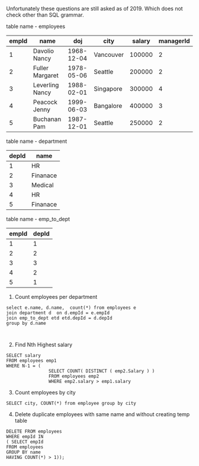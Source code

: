 
Unfortunately these questions are still asked as of 2019. Which does not check other than SQL grammar.

table name - employees

| empId | name | doj | city |salary | managerId |
|----|------|-----|--------| -----| ---- |
| 1  | Davolio Nancy | 1968-12-04 | Vancouver | 100000 | 2 |
| 2  | Fuller Margaret | 1978-05-06 | Seattle | 200000 | 2  |
| 3  | Leverling Nancy | 1988-02-01 | Singapore | 300000 | 4 |
| 4  | Peacock Jenny | 1999-06-03 | Bangalore | 400000 | 3 |
| 5  | Buchanan Pam | 1987-12-01 | Seattle | 250000 | 2 |


table name - department

| depId | name  |
|----|------|
| 1  | HR | 
| 2  | Finanace |
| 3  | Medical | 
| 4  | HR | 
| 5  | Finanace|


table name - emp_to_dept

| empId | depId  |
|----|------|
| 1  | 1 | 
| 2  | 2 |
| 3  | 3 | 
| 4  | 2 | 
| 5  | 1|



1. Count employees per department 

```
select e.name, d.name,  count(*) from employees e  
join department d  on d.empId = e.empId
join emp_to_dept etd etd.depId = d.depId
group by d.name 

 
```

2. Find Nth Highest salary
```
SELECT salary
FROM employees emp1
WHERE N-1 = (
                SELECT COUNT( DISTINCT ( emp2.Salary ) )
                FROM employees emp2
                WHERE emp2.salary > emp1.salary
```

3. Count employees by city 

```
SELECT city, COUNT(*) from employee group by city

```

4. Delete duplicate employees with same name and  without creating temp table 

```
DELETE FROM employees  
WHERE empId IN 
( SELECT empId 
FROM employees       
GROUP BY name
HAVING COUNT(*) > 1));

```


